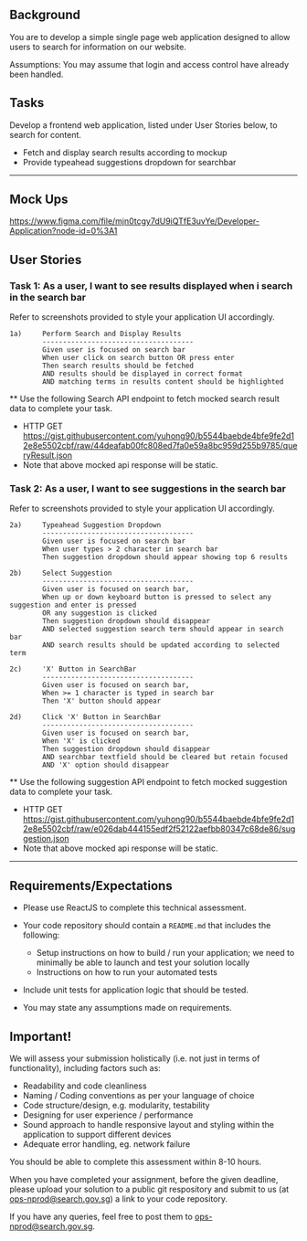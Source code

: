 ## Background

You are to develop a simple single page web application designed to allow users to search for information on our website.

Assumptions: You may assume that login and access control have already been handled.

## Tasks

Develop a frontend web application, listed under User Stories below, to search for content.

- Fetch and display search results according to mockup
- Provide typeahead suggestions dropdown for searchbar

---

## Mock Ups

https://www.figma.com/file/mjn0tcgy7dU9iQTfE3uvYe/Developer-Application?node-id=0%3A1

## User Stories

### Task 1: As a user, I want to see results displayed when i search in the search bar

Refer to screenshots provided to style your application UI accordingly.

```
1a)     Perform Search and Display Results
        -------------------------------------
        Given user is focused on search bar
        When user click on search button OR press enter
        Then search results should be fetched
        AND results should be displayed in correct format
        AND matching terms in results content should be highlighted
```

\*\* Use the following Search API endpoint to fetch mocked search result data to complete your task.

- HTTP GET https://gist.githubusercontent.com/yuhong90/b5544baebde4bfe9fe2d12e8e5502cbf/raw/44deafab00fc808ed7fa0e59a8bc959d255b9785/queryResult.json
- Note that above mocked api response will be static.

### Task 2: As a user, I want to see suggestions in the search bar

Refer to screenshots provided to style your application UI accordingly.

```
2a)     Typeahead Suggestion Dropdown
        -------------------------------------
        Given user is focused on search bar
        When user types > 2 character in search bar
        Then suggestion dropdown should appear showing top 6 results
```

```
2b)     Select Suggestion
        -------------------------------------
        Given user is focused on search bar,
        When up or down keyboard button is pressed to select any suggestion and enter is pressed
        OR any suggestion is clicked
        Then suggestion dropdown should disappear
        AND selected suggestion search term should appear in search bar
        AND search results should be updated according to selected term
```

```
2c)     'X' Button in SearchBar
        -------------------------------------
        Given user is focused on search bar,
        When >= 1 character is typed in search bar
        Then 'X' button should appear
```

```
2d)     Click 'X' Button in SearchBar
        -------------------------------------
        Given user is focused on search bar,
        When 'X' is clicked
        Then suggestion dropdown should disappear
        AND searchbar textfield should be cleared but retain focused
        AND 'X' option should disappear
```

\*\* Use the following suggestion API endpoint to fetch mocked suggestion data to complete your task.

- HTTP GET https://gist.githubusercontent.com/yuhong90/b5544baebde4bfe9fe2d12e8e5502cbf/raw/e026dab444155edf2f52122aefbb80347c68de86/suggestion.json
- Note that above mocked api response will be static.

---

## Requirements/Expectations

- Please use ReactJS to complete this technical assessment.
- Your code repository should contain a `README.md` that includes the following:

  - Setup instructions on how to build / run your application; we need to minimally be able to launch and test your solution locally
  - Instructions on how to run your automated tests

- Include unit tests for application logic that should be tested.
- You may state any assumptions made on requirements.

## Important!

We will assess your submission holistically (i.e. not just in terms of functionality), including factors such as:

- Readability and code cleanliness
- Naming / Coding conventions as per your language of choice
- Code structure/design, e.g. modularity, testability
- Designing for user experience / performance
- Sound approach to handle responsive layout and styling within the application to support different devices
- Adequate error handling, eg. network failure

You should be able to complete this assessment within 8-10 hours.

When you have completed your assignment, before the given deadline, please upload your solution to a public git respository and submit to us (at ops-nprod@search.gov.sg) a link to your code repository.

If you have any queries, feel free to post them to ops-nprod@search.gov.sg.
